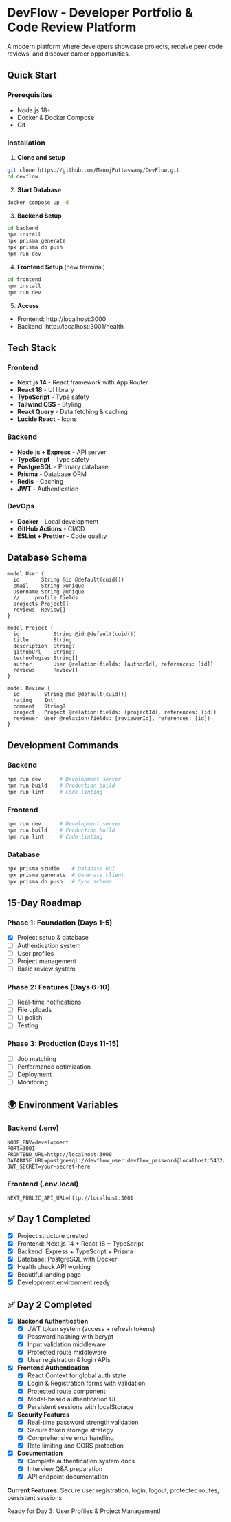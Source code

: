 # DevFlow - Developer Portfolio & Code Review Platform

A modern platform where developers showcase projects, receive peer code reviews, and discover career opportunities.

## Quick Start

### Prerequisites
- Node.js 18+ 
- Docker & Docker Compose
- Git

### Installation

1. **Clone and setup**
```bash
git clone https://github.com/ManojPuttaswamy/DevFlow.git
cd devflow
```

2. **Start Database**
```bash
docker-compose up -d
```

3. **Backend Setup**
```bash
cd backend
npm install
npx prisma generate
npx prisma db push
npm run dev
```

4. **Frontend Setup** (new terminal)
```bash
cd frontend
npm install
npm run dev
```

5. **Access**
- Frontend: http://localhost:3000
- Backend: http://localhost:3001/health

## Tech Stack

### Frontend
- **Next.js 14** - React framework with App Router
- **React 18** - UI library
- **TypeScript** - Type safety
- **Tailwind CSS** - Styling
- **React Query** - Data fetching & caching
- **Lucide React** - Icons

### Backend  
- **Node.js + Express** - API server
- **TypeScript** - Type safety
- **PostgreSQL** - Primary database
- **Prisma** - Database ORM
- **Redis** - Caching
- **JWT** - Authentication

### DevOps
- **Docker** - Local development
- **GitHub Actions** - CI/CD
- **ESLint + Prettier** - Code quality

## Database Schema

```prisma
model User {
  id       String @id @default(cuid())
  email    String @unique
  username String @unique
  // ... profile fields
  projects Project[]
  reviews  Review[]
}

model Project {
  id           String @id @default(cuid())
  title        String
  description  String?
  githubUrl    String?
  technologies String[]
  author       User @relation(fields: [authorId], references: [id])
  reviews      Review[]
}

model Review {
  id        String @id @default(cuid())
  rating    Int
  comment   String?
  project   Project @relation(fields: [projectId], references: [id])
  reviewer  User @relation(fields: [reviewerId], references: [id])
}
```

## Development Commands

### Backend
```bash
npm run dev      # Development server
npm run build    # Production build
npm run lint     # Code linting
```

### Frontend
```bash
npm run dev      # Development server
npm run build    # Production build
npm run lint     # Code linting
```

### Database
```bash
npx prisma studio    # Database GUI
npx prisma generate  # Generate client
npx prisma db push   # Sync schema
```

## 15-Day Roadmap

### Phase 1: Foundation (Days 1-5)
- [x] Project setup & database
- [ ] Authentication system
- [ ] User profiles  
- [ ] Project management
- [ ] Basic review system

### Phase 2: Features (Days 6-10)
- [ ] Real-time notifications
- [ ] File uploads
- [ ] UI polish
- [ ] Testing

### Phase 3: Production (Days 11-15)
- [ ] Job matching
- [ ] Performance optimization
- [ ] Deployment
- [ ] Monitoring

## 🌍 Environment Variables

### Backend (.env)
```env
NODE_ENV=development
PORT=3001
FRONTEND_URL=http://localhost:3000
DATABASE_URL=postgresql://devflow_user:devflow_password@localhost:5432/devflow_db
JWT_SECRET=your-secret-here
```

### Frontend (.env.local)
```env
NEXT_PUBLIC_API_URL=http://localhost:3001
```

## ✅ Day 1 Completed
- [x] Project structure created
- [x] Frontend: Next.js 14 + React 18 + TypeScript  
- [x] Backend: Express + TypeScript + Prisma
- [x] Database: PostgreSQL with Docker
- [x] Health check API working
- [x] Beautiful landing page
- [x] Development environment ready

## ✅ Day 2 Completed
- [x] **Backend Authentication**
  - [x] JWT token system (access + refresh tokens)
  - [x] Password hashing with bcrypt
  - [x] Input validation middleware
  - [x] Protected route middleware
  - [x] User registration & login APIs
- [x] **Frontend Authentication**
  - [x] React Context for global auth state
  - [x] Login & Registration forms with validation
  - [x] Protected route component
  - [x] Modal-based authentication UI
  - [x] Persistent sessions with localStorage
- [x] **Security Features**
  - [x] Real-time password strength validation
  - [x] Secure token storage strategy
  - [x] Comprehensive error handling
  - [x] Rate limiting and CORS protection
- [x] **Documentation**
  - [x] Complete authentication system docs
  - [x] Interview Q&A preparation
  - [x] API endpoint documentation

**Current Features**: Secure user registration, login, logout, protected routes, persistent sessions

Ready for Day 3: User Profiles & Project Management!
